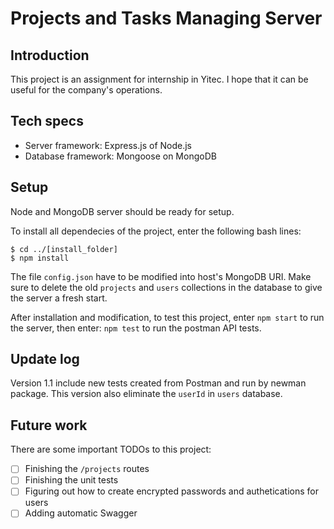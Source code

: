# Projects and Tasks Managing Server

## Introduction
This project is an assignment for internship in Yitec.
I hope that it can be useful for the company's operations.

## Tech specs
* Server framework: Express.js of Node.js
* Database framework: Mongoose on MongoDB

## Setup
Node and MongoDB server should be ready for setup.

To install all dependecies of the project, enter the following bash lines:
```
$ cd ../[install_folder]
$ npm install
```
The file `config.json` have to be modified into host's MongoDB URI. Make sure to delete the old `projects` and `users` collections in the database to give the server a fresh start.

After installation and modification, to test this project, enter `npm start` to run the server, then enter: `npm test` to run the postman API tests.

## Update log
Version 1.1 include new tests created from Postman and run by newman package. This version also eliminate the `userId` in `users` database.

## Future work
There are some important TODOs to this project:
- [ ] Finishing the `/projects` routes
- [ ] Finishing the unit tests
- [ ] Figuring out how to create encrypted passwords and authetications for users
- [ ] Adding automatic Swagger